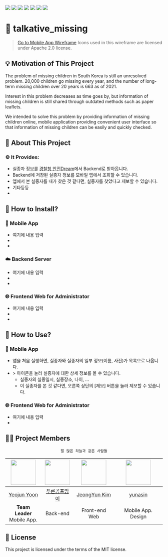 <img src="https://img.shields.io/badge/Dart-0175C2?style=flat-square&logo=Dart&logoColor=white"/> <img src="https://img.shields.io/badge/Flutter-02569B?style=flat-square&logo=Flutter&logoColor=white"/> <img src="https://img.shields.io/badge/JavaScript-F7DF1E?style=flat-square&logo=JavaScript&logoColor=black"/>
  <img src="https://img.shields.io/badge/React-61DAFB?style=flat-square&logo=React&logoColor=black"/> <img src="https://img.shields.io/badge/Python-3776AB?style=flat-square&logo=Python&logoColor=white"/> <img src="https://img.shields.io/badge/Django-092E20?style=flat-square&logo=Django&logoColor=white"/>
  <img src="https://img.shields.io/badge/Figma-F24E1E?style=flat-square&logo=Figma&logoColor=white"/>

 # 🚸 talkative_missing

 > [Go to Mobile App Wireframe](https://www.figma.com/file/1LDEezi20v0pq4uhQ36X0y/OSS-MissingChild?node-id=0%3A1&t=VmkG4pbSwEEjSnH7-1) Icons used in this wireframe are licensed under Apache 2.0 license.
 > 

 ## 💡 Motivation of This Project
 The problem of missing children in South Korea is still an unresolved problem. 20,000 children go missing every year, and the number of long-term missing children over 20 years is 663 as of 2021.
 
Interest in this problem decreases as time goes by, but information of missing children is still shared through outdated methods such as paper leaflets.

We intended to solve this problem by providing information of missing children online, mobile application providing convenient user interface so that information of missing children can be easily and quickly checked.

## 📑 About This Project
 ### ⚙ It Provides:
* 실종자 정보를 [경찰청 안전Dream](www.safe182.go.kr)에서 Backend로 받아옵니다.
* Backend에 저장된 실종자 정보를 모바일 앱에서 조회할 수 있습니다.
* 앱에서 본 실종자를 내가 찾은 것 같다면, 실종자를 찾았다고 제보할 수 있습니다.
* 기타등등
*

## 📲 How to Install?
### 📱 Mobile App
* 여기에 내용 입력
*
*
### ☁️ Backend Server
* 여기에 내용 입력
*
*
### 🌐 Frontend Web for Administrator
* 여기에 내용 입력
*
*

## 🧩 How to Use?
### 📱 Mobile App
* 앱을 처음 실행하면, 실종자와 실종자의 일부 정보(이름, 사진)가 목록으로 나옵니다.
* \> 아이콘을 눌러 실종자에 대한 상세 정보를 볼 수 있습니다.
  + 실종자의 실종일시, 실종장소, 나이, ...
  + 이 실종자를 본 것 같다면, 오른쪽 상단의 [제보] 버튼을 눌러 제보할 수 있습니다.
  
### 🌐 Frontend Web for Administrator
* 여기에 내용 입력
*


## 🧑‍💻 Project Members
 
 <div align="center">

```
말 많은 하늘과 같은 사람들
```
  
 |<img src="https://avatars.githubusercontent.com/u/72238126?v=4" width="80">|<img src="https://avatars.githubusercontent.com/u/65147869?v=4" width="80">|<img src="https://avatars.githubusercontent.com/u/95032287?v=4" width="80">|<img src="https://avatars.githubusercontent.com/u/112372174?v=4" width="80">|
|:---:|:---:|:---:|:---:|
|[Yeojun Yoon](https://github.com/yjyoon-dev)|[푸른곰프앙이](https://github.com/kseenyoung)|[JeongYun Kim](https://github.com/pipi-shortstocking)|[yunasin](https://github.com/star1502)|
|**Team Leader**<br>Mobile App.|Back-end|Front-end Web|Mobile App. Design|
  
  </div>
  
 ## 🧾 License
  This project is licensed under the terms of the MIT license.
